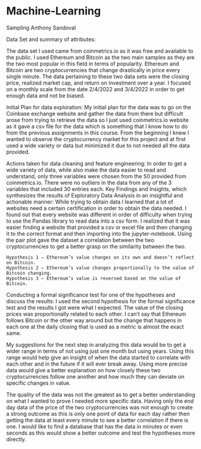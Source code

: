 # Machine-Learning
Sampling
Anthony Sandoval

Data Set and summary of attributes:

  The data set I used came from coinmetrics.io as it was free and available to the public. I used Ethereum and Bitcoin as the two main samples as they are the two most popular in this field in terms of popularity. Ethereum and Bitcoin are two cryptocurrencies that change drastically in price every single minute. The data pertaining to these two data sets were the closing price, realized market cap, and return on investment over a year. I focused on a monthly scale from the date 2/4/2022 and 3/4/2022 in order to get enough data and not be biased.


Initial Plan for data exploration:
	My initial plan for the data was to go on the Coinbase exchange website and gather the data from there but difficult arose from trying to retrieve the data so I just used coinmetrics.io website as it gave a csv file for the data which is something that I know how to do from the previous assignments in this course. From the beginning I knew I wanted to observe the cryptocurrency market for this project and at first used a wide variety or data but minimized it due to not needed all the data provided. 


Actions taken for data cleaning and feature engineering:
	In order to get a wide variety of data, while also make the data easier to read and understand, only three variables were chosen from the 50 provided from coinmetrics.io. There were no outliers in the data from any of the 3 variables that included 30 entries each. 
Key Findings and Insights, which synthesizes the results of Exploratory Data Analysis in an insightful and actionable manner:
While trying to obtain data I learned that a lot of websites need a certain certification in order to obtain the data needed. I found out that every website was different in order of difficulty when trying to use the Pandas library to read data into a csv form. I realized that it was easier finding a website that provided a csv or excel file and then changing it to the correct format and then importing into the jupyter-notebook. Using the pair plot gave the dataset a correlation between the two cryptocurrencies to get a better grasp on the similarity between the two.

	Hypothesis 1 – Ethereum’s value changes on its own and doesn’t reflect on Bitcoin.
	Hypothesis 2 – Ethereum’s value changes proportionally to the value of Bitcoin changing.
	Hypothesis 3 – Ethereum’s value is reversed based on the value of Bitcoin.
Conducting a formal significance test for one of the hypotheses and discuss the results:
I used the second hypothesis for the formal significance test and the results I got were what I expected. The value of the closing prices was proportionally related to each other. I can’t say that Ethereum follows Bitcoin or the other way around but the change that happens in each one at the daily closing that is used as a metric is almost the exact same. 


My suggestions for the next step in analyzing this data would be to get a wider range in terms of not using just one month but using years. Using this range would help give an insight of when the data started to correlate with each other and in the future if it will ever break away. Using more precise data would give a better explanation on how closely these two cryptocurrencies follow one another and how much they can deviate on specific changes in value. 




The quality of the data was not the greatest as to get a better understanding on what I wanted to prove I needed more specific data. Having only the end day data of the price of the two cryptocurrencies was not enough to create a strong outcome as this is only one point of data for each day rather then getting the data at least every minute to see a better correlation if there is one. I would like to find a database that has the data in minutes or even seconds as this would show a better outcome and test the hypotheses more directly. 


	


 





